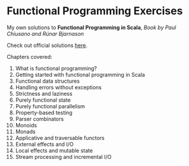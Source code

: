 # Functional Programming Exercises

My own solutions to **Functional Programming in Scala**, *Book by Paul Chiusano and Rúnar Bjarnason*

Check out official solutions [here](https://github.com/fpinscala/fpinscala/tree/master/answerkey).

Chapters covered:
  1. What is functional programming?
  2. Getting started with functional programming in Scala
  3. Functional data structures
  4. Handling errors without exceptions
  5. Strictness and laziness
  6. Purely functional state
  7. Purely functional parallelism
  8. Property-based testing
  9. Parser combinators
  10. Monoids
  11. Monads
  12. Applicative and traversable functors
  13. External effects and I/O
  14. Local effects and mutable state
  15. Stream processing and incremental I/O